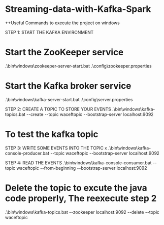 # Streaming-data-with-Kafka-Spark

++Useful Commands to execute the project on windows 

STEP 1: START THE KAFKA ENVIRONMENT
# Start the ZooKeeper service
.\bin\windows\zookeeper-server-start.bat .\config\zookeeper.properties

# Start the Kafka broker service
.\bin\windows\kafka-server-start.bat .\config\server.properties

STEP 2: CREATE A TOPIC TO STORE YOUR EVENTS
.\bin\windows\kafka-topics.bat --create --topic waceftopic --bootstrap-server localhost:9092

# To test the kafka topic

STEP 3: WRITE SOME EVENTS INTO THE TOPIC x
.\bin\windows\kafka-console-producer.bat --topic waceftopic --bootstrap-server localhost:9092

STEP 4:  READ THE EVENTS
.\bin\windows\kafka-console-consumer.bat --topic waceftopic --from-beginning --bootstrap-server localhost:9092

# Delete the topic to excute the java code properly, The reexecute step 2
.\bin\windows\kafka-topics.bat --zookeeper localhost:9092 --delete --topic waceftopic
